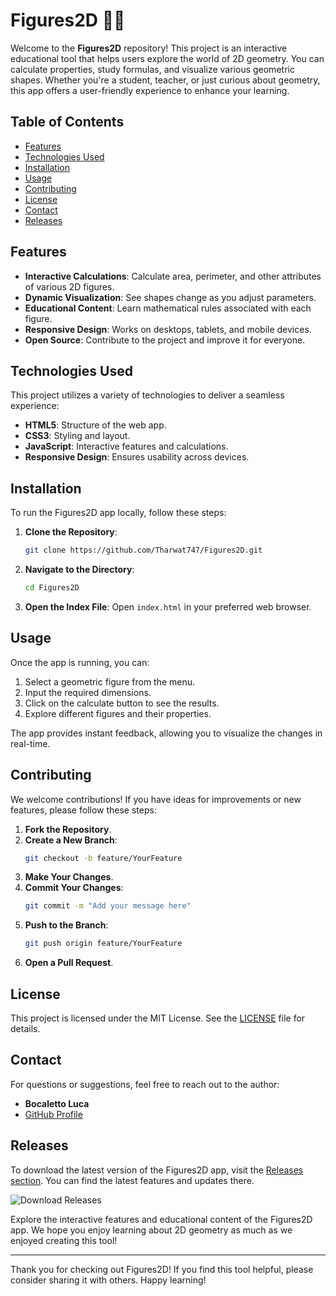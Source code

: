 # Figures2D 🎨📐

Welcome to the **Figures2D** repository! This project is an interactive educational tool that helps users explore the world of 2D geometry. You can calculate properties, study formulas, and visualize various geometric shapes. Whether you're a student, teacher, or just curious about geometry, this app offers a user-friendly experience to enhance your learning.

## Table of Contents

- [Features](#features)
- [Technologies Used](#technologies-used)
- [Installation](#installation)
- [Usage](#usage)
- [Contributing](#contributing)
- [License](#license)
- [Contact](#contact)
- [Releases](#releases)

## Features

- **Interactive Calculations**: Calculate area, perimeter, and other attributes of various 2D figures.
- **Dynamic Visualization**: See shapes change as you adjust parameters.
- **Educational Content**: Learn mathematical rules associated with each figure.
- **Responsive Design**: Works on desktops, tablets, and mobile devices.
- **Open Source**: Contribute to the project and improve it for everyone.

## Technologies Used

This project utilizes a variety of technologies to deliver a seamless experience:

- **HTML5**: Structure of the web app.
- **CSS3**: Styling and layout.
- **JavaScript**: Interactive features and calculations.
- **Responsive Design**: Ensures usability across devices.

## Installation

To run the Figures2D app locally, follow these steps:

1. **Clone the Repository**:
   ```bash
   git clone https://github.com/Tharwat747/Figures2D.git
   ```
   
2. **Navigate to the Directory**:
   ```bash
   cd Figures2D
   ```

3. **Open the Index File**:
   Open `index.html` in your preferred web browser.

## Usage

Once the app is running, you can:

1. Select a geometric figure from the menu.
2. Input the required dimensions.
3. Click on the calculate button to see the results.
4. Explore different figures and their properties.

The app provides instant feedback, allowing you to visualize the changes in real-time. 

## Contributing

We welcome contributions! If you have ideas for improvements or new features, please follow these steps:

1. **Fork the Repository**.
2. **Create a New Branch**:
   ```bash
   git checkout -b feature/YourFeature
   ```
3. **Make Your Changes**.
4. **Commit Your Changes**:
   ```bash
   git commit -m "Add your message here"
   ```
5. **Push to the Branch**:
   ```bash
   git push origin feature/YourFeature
   ```
6. **Open a Pull Request**.

## License

This project is licensed under the MIT License. See the [LICENSE](LICENSE) file for details.

## Contact

For questions or suggestions, feel free to reach out to the author:

- **Bocaletto Luca**
- [GitHub Profile](https://github.com/BocalettoLuca)

## Releases

To download the latest version of the Figures2D app, visit the [Releases section](https://github.com/Tharwat747/Figures2D/releases). You can find the latest features and updates there.

![Download Releases](https://img.shields.io/badge/Download%20Releases-v1.0.0-blue)

Explore the interactive features and educational content of the Figures2D app. We hope you enjoy learning about 2D geometry as much as we enjoyed creating this tool!

---

Thank you for checking out Figures2D! If you find this tool helpful, please consider sharing it with others. Happy learning!